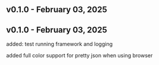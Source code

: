
## v0.1.0 - February 03, 2025
## v0.1.0 - February 03, 2025

 added: test running framework and logging



 added full color support for pretty json when using browser

